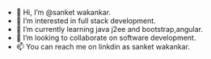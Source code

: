- 👋 Hi, I’m @sanket wakankar.
- 👀 I’m interested in full stack development.
- 🌱 I’m currently learning java j2ee and bootstrap,angular.
- 💞️ I’m looking to collaborate on software development.
- 📫 You can reach me on linkdin as sanket wakankar.

<!---
sanket8598/sanket8598 is a ✨ special ✨ repository because its `README.md` (this file) appears on your GitHub profile.
You can click the Preview link to take a look at your changes.
--->
